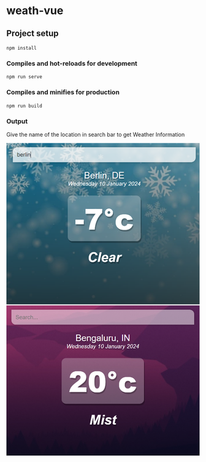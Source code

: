 # weath-vue

## Project setup
```
npm install
```

### Compiles and hot-reloads for development
```
npm run serve
```

### Compiles and minifies for production
```
npm run build
```

### Output

Give the name of the location in search bar to get Weather Information 

![Alt text](src/assets/cold-op.png)
![Alt text](src/assets/warm-op.png)